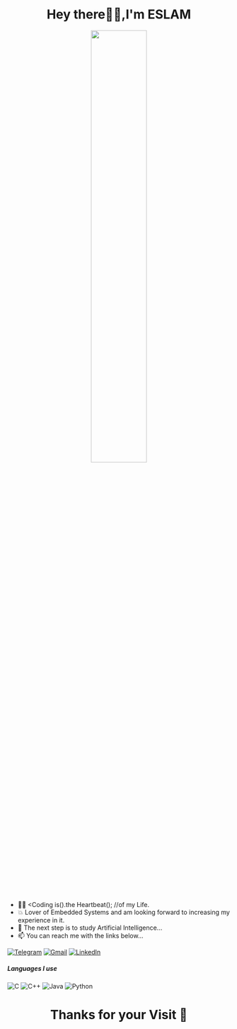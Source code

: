 <h1 align= "center"><b>Hey there🙋‍♂️,I'm ESLAM </b></h1>
<p align="center"><img width=50% src="https://laurencteffeau.files.wordpress.com/2020/07/firecomputergliphy.gif?w=480"></p>


- 👨‍💻 <Coding is().the Heartbeat(); //of my Life.
- 💥 Lover of Embedded Systems and am looking forward to increasing my experience in it.
- 🤔 The next step is to study Artificial Intelligence... 
- :mailbox: You can reach me with the links below...

[![Telegram](https://img.shields.io/badge/-TELEGRAM-2CA5E0?style=for-the-badge&logo=telegram&logoColor=white)](https://t.me/eslamhosny97)
[![Gmail](https://img.shields.io/badge/-GMAIL-D14836?style=for-the-badge&logo=gmail&logoColor=white)](mailto:eslamhosny600@gmail.com)
[![LinkedIn](https://img.shields.io/badge/-LINKEDIN-0077B5?style=for-the-badge&logo=linkedin&logoColor=white)](https://www.linkedin.com/in/eslam-hosny-038615200)

##### Languages I use

![C](https://img.shields.io/badge/-C-000000?style=flat&logo=c)
![C++](https://img.shields.io/badge/-C++-000000?style=flat&logo=c%2B%2B)
![Java](https://img.shields.io/badge/-Java-000000?style=flat&logo=java)
![Python](https://img.shields.io/badge/-Python-000000?style=flat&logo=python)

<h1 align= "center"><b>Thanks for your Visit 💚 </b></h1>
